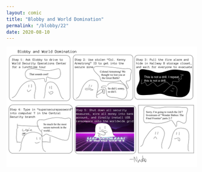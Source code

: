 ```yaml
---
layout: comic
title: "Blobby and World Domination"
permalink: "/blobby/22"
date: 2020-08-10
---
```

<img src="/comicsimages/08-10-20-Blobby-and-World-Domination.svg"/>
